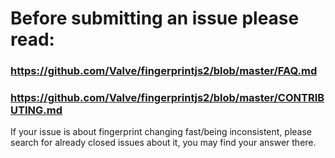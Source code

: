 # Before submitting an issue please read:

### https://github.com/Valve/fingerprintjs2/blob/master/FAQ.md

### https://github.com/Valve/fingerprintjs2/blob/master/CONTRIBUTING.md

If your issue is about fingerprint changing fast/being inconsistent, please search for already closed issues about it,
you may find your answer there.
